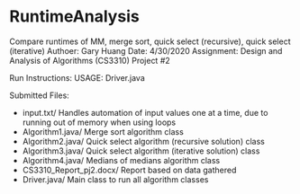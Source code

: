 # RuntimeAnalysis
Compare runtimes of MM, merge sort, quick select (recursive), quick select (iterative)
Authoer: Gary Huang
Date: 4/30/2020
Assignment: Design and Analysis of Algorithms (CS3310) Project #2 

Run Instructions: 
  USAGE: Driver.java 

Submitted Files:
  - input.txt/
      Handles automation of input values one at a time, due to running out of memory when using loops
  - Algorithm1.java/
      Merge sort algorithm class
  - Algorithm2.java/
      Quick select algorithm (recursive solution) class
  - Algorithm3.java/
      Quick select algorithm (iterative solution) class
  - Algorithm4.java/
      Medians of medians algorithm class
  - CS3310_Report_pj2.docx/
      Report based on data gathered
  - Driver.java/
      Main class to run all algorithm classes
